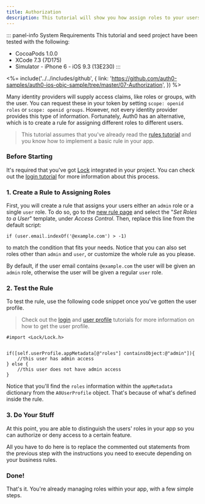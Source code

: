 ```yaml
---
title: Authorization
description: This tutorial will show you how assign roles to your users, and use those claims to authorize or deny a user to perform certain actions in the app.
---
```


::: panel-info System Requirements
This tutorial and seed project have been tested with the following:

* CocoaPods 1.0.0
* XCode 7.3 (7D175)
* Simulator - iPhone 6 - iOS 9.3 (13E230)
  :::

<%= include('../../includes/github', { link: 'https://github.com/auth0-samples/auth0-ios-objc-sample/tree/master/07-Authorization', }) %>

Many identity providers will supply access claims, like roles or groups, with the user. You can request these in your token by setting `scope: openid roles` or `scope: openid groups`. However, not every identity provider provides this type of information. Fortunately, Auth0 has an alternative, which is to create a rule for assigning different roles to different users.

> This tutorial assumes that you've already read the [rules tutorial](06-rules.md) and you know how to implement a basic rule in your app.

### Before Starting

It's required that you've got [Lock](https://github.com/auth0/Lock.iOS-OSX) integrated in your project. You can check out the [login tutorial](01-login.md) for more information about this process.

### 1. Create a Rule to Assigning Roles

First, you will create a rule that assigns your users either an `admin` role or a single `user` role. To do so, go to the [new rule page](${uiURL}/#/rules/new) and select the "*Set Roles to a User*" template, under *Access Control*. Then, replace this line from the default script:

``` 
if (user.email.indexOf('@example.com') > -1)
```

to match the condition that fits your needs. Notice that you can also set  roles other than `admin` and `user`, or customize the whole rule as you please.

By default, if the user email contains `@example.com` the user will be given an `admin` role, otherwise the user will be given a regular `user` role.

### 2. Test the Rule

To test the rule, use the following code snippet once you've gotten the user profile.

> Check out the [login](01-login.md) and [user profile](04-user-profile.md) tutorials for more information on how to get the user profile.

```objc
#import <Lock/Lock.h>
```

```objc

if([self.userProfile.appMetadata[@"roles"] containsObject:@"admin"]){
    //this user has admin access
} else {
    //this user does not have admin access
}
```

Notice that you'll find the `roles` information within the `appMetadata` dictionary from the `A0UserProfile` object. That's because of what's defined inside the rule.

### 3. Do Your Stuff

At this point, you are able to distinguish the users' roles in your app so you can authorize or deny access to a certain feature.

All you have to do here is to replace the commented out statements from the previous step with the instructions you need to execute depending on your business rules.

### Done!

That's it. You're already managing roles within your app, with a few simple steps.